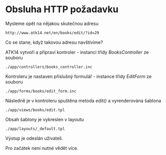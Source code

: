 Obsluha HTTP požadavku
======================

Mysleme opět na nějakou skutečnou adresu

    http://www.atk14.net/en/books/edit/?id=29

Co se stane, když takovou adresu navštívíme?

ATK14 vytvoří a připraví kontroler - instanci třídy *BooksController* ze souboru

    ./app/controllers/books_controller.inc

Kontroleru je nastaven příslušný formulář - instance třídy *EditForm* ze souboru

    ./app/forms/books/edit_form.inc

Následně je v kontroleru spuštěna metoda *edit()* a vyrenderována šablona

    ./app/views/books/edit.tpl

Obsah šablony je vykreslen v layoutu

    ./app/layouts/_default.tpl

Výstup je odeslán uživateli.

Pro začátek není nutné vědět více.

